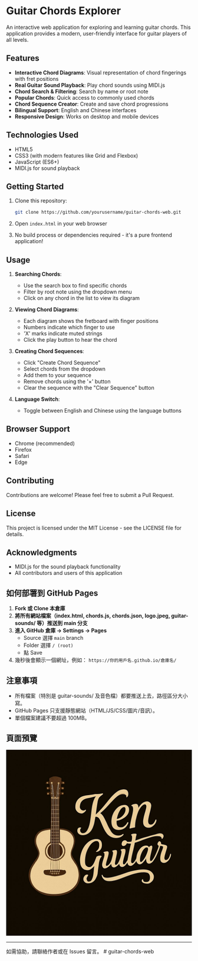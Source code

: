 # Guitar Chords Explorer

An interactive web application for exploring and learning guitar chords. This application provides a modern, user-friendly interface for guitar players of all levels.

## Features

- **Interactive Chord Diagrams**: Visual representation of chord fingerings with fret positions
- **Real Guitar Sound Playback**: Play chord sounds using MIDI.js
- **Chord Search & Filtering**: Search by name or root note
- **Popular Chords**: Quick access to commonly used chords
- **Chord Sequence Creator**: Create and save chord progressions
- **Bilingual Support**: English and Chinese interfaces
- **Responsive Design**: Works on desktop and mobile devices

## Technologies Used

- HTML5
- CSS3 (with modern features like Grid and Flexbox)
- JavaScript (ES6+)
- MIDI.js for sound playback

## Getting Started

1. Clone this repository:
   ```bash
   git clone https://github.com/yourusername/guitar-chords-web.git
   ```

2. Open `index.html` in your web browser

3. No build process or dependencies required - it's a pure frontend application!

## Usage

1. **Searching Chords**:
   - Use the search box to find specific chords
   - Filter by root note using the dropdown menu
   - Click on any chord in the list to view its diagram

2. **Viewing Chord Diagrams**:
   - Each diagram shows the fretboard with finger positions
   - Numbers indicate which finger to use
   - 'X' marks indicate muted strings
   - Click the play button to hear the chord

3. **Creating Chord Sequences**:
   - Click "Create Chord Sequence"
   - Select chords from the dropdown
   - Add them to your sequence
   - Remove chords using the '×' button
   - Clear the sequence with the "Clear Sequence" button

4. **Language Switch**:
   - Toggle between English and Chinese using the language buttons

## Browser Support

- Chrome (recommended)
- Firefox
- Safari
- Edge

## Contributing

Contributions are welcome! Please feel free to submit a Pull Request.

## License

This project is licensed under the MIT License - see the LICENSE file for details.

## Acknowledgments

- MIDI.js for the sound playback functionality
- All contributors and users of this application

## 如何部署到 GitHub Pages

1. **Fork 或 Clone 本倉庫**
2. **將所有網站檔案（index.html, chords.js, chords.json, logo.jpeg, guitar-sounds/ 等）推送到 main 分支**
3. **進入 GitHub 倉庫 → Settings → Pages**
   - Source 選擇 `main` branch
   - Folder 選擇 `/ (root)`
   - 點 Save
4. 幾秒後會顯示一個網址，例如：
   `https://你的用戶名.github.io/倉庫名/`

## 注意事項
- 所有檔案（特別是 guitar-sounds/ 及音色檔）都要推送上去，路徑區分大小寫。
- GitHub Pages 只支援靜態網站（HTML/JS/CSS/圖片/音訊）。
- 單個檔案建議不要超過 100MB。

## 頁面預覽
![](logo.jpeg)

---

如需協助，請聯絡作者或在 Issues 留言。 # guitar-chords-web
